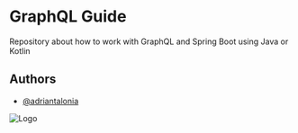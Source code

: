 
# GraphQL Guide


Repository about how to work with GraphQL and Spring Boot using Java or Kotlin

## Authors

- [@adriantalonia](https://www.github.com/adriantalonia)


![Logo](https://www.viralpatel.net/app/uploads/2019/07/graphql-spring-boot-logo.png)